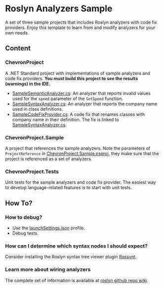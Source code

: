 # Roslyn Analyzers Sample

A set of three sample projects that includes Roslyn analyzers with code fix providers. Enjoy this template to learn from and modify analyzers for your own needs.

## Content
### ChevronProject
A .NET Standard project with implementations of sample analyzers and code fix providers.
**You must build this project to see the results (warnings) in the IDE.**

- [SampleSemanticAnalyzer.cs](SampleSemanticAnalyzer.cs): An analyzer that reports invalid values used for the `speed` parameter of the `SetSpeed` function.
- [SampleSyntaxAnalyzer.cs](SampleSyntaxAnalyzer.cs): An analyzer that reports the company name used in class definitions.
- [SampleCodeFixProvider.cs](SampleCodeFixProvider.cs): A code fix that renames classes with company name in their definition. The fix is linked to [SampleSyntaxAnalyzer.cs](SampleSyntaxAnalyzer.cs).

### ChevronProject.Sample
A project that references the sample analyzers. Note the parameters of `ProjectReference` in [ChevronProject.Sample.csproj](../ChevronProject.Sample/ChevronProject.Sample.csproj), they make sure that the project is referenced as a set of analyzers. 

### ChevronProject.Tests
Unit tests for the sample analyzers and code fix provider. The easiest way to develop language-related features is to start with unit tests.

## How To?
### How to debug?
- Use the [launchSettings.json](Properties/launchSettings.json) profile.
- Debug tests.

### How can I determine which syntax nodes I should expect?
Consider installing the Roslyn syntax tree viewer plugin [Rossynt](https://plugins.jetbrains.com/plugin/16902-rossynt/).

### Learn more about wiring analyzers
The complete set of information is available at [roslyn github repo wiki](https://github.com/dotnet/roslyn/blob/main/docs/wiki/README.md).